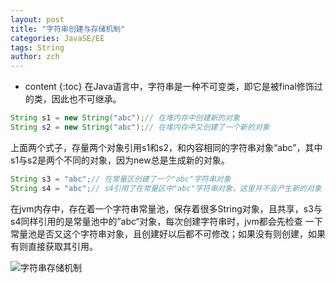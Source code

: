 ```yaml
---
layout: post
title: "字符串创建与存储机制"
categories: JavaSE/EE
tags: String
author: zch
---
```


* content
{:toc}
在Java语言中，字符串是一种不可变类，即它是被final修饰过的类，因此也不可继承。







```java
String s1 = new String("abc");// 在堆内存中创建新的对象
String s2 = new String("abc");// 在堆内存中又创建了一个新的对象
```

上面两个式子，存量两个对象引用s1和s2，和内容相同的字符串对象“abc”，其中s1与s2是两个不同的对象，因为new总是生成新的对象。

```java
String s3 = "abc";// 在常量区创建了一个"abc"字符串对象
String s4 = "abc";// s4引用了在常量区中"abc"字符串对象，这里并不会产生新的对象
```

在jvm内存中，存在着一个字符串常量池，保存着很多String对象，且共享，s3与s4同样引用的是常量池中的”abc“对象，每次创建字符串时，jvm都会先检查 一下常量池是否又这个字符串对象，且创建好以后都不可修改；如果没有则创建，如果有则直接获取其引用。

![字符串存储机制](https://raw.githubusercontent.com/zchdjb/zchdjb.github.io/master/images/string.png)

